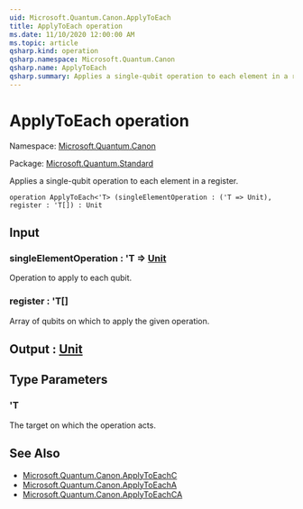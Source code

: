 ```yaml
---
uid: Microsoft.Quantum.Canon.ApplyToEach
title: ApplyToEach operation
ms.date: 11/10/2020 12:00:00 AM
ms.topic: article
qsharp.kind: operation
qsharp.namespace: Microsoft.Quantum.Canon
qsharp.name: ApplyToEach
qsharp.summary: Applies a single-qubit operation to each element in a register.
---
```


# ApplyToEach operation

Namespace: [Microsoft.Quantum.Canon](xref:Microsoft.Quantum.Canon)

Package: [Microsoft.Quantum.Standard](https://nuget.org/packages/Microsoft.Quantum.Standard)


Applies a single-qubit operation to each element in a register.

```qsharp
operation ApplyToEach<'T> (singleElementOperation : ('T => Unit), register : 'T[]) : Unit
```


## Input

### singleElementOperation : 'T => [Unit](xref:microsoft.quantum.lang-ref.unit) 

Operation to apply to each qubit.


### register : 'T[]

Array of qubits on which to apply the given operation.



## Output : [Unit](xref:microsoft.quantum.lang-ref.unit)



## Type Parameters

### 'T

The target on which the operation acts.

## See Also

- [Microsoft.Quantum.Canon.ApplyToEachC](xref:Microsoft.Quantum.Canon.ApplyToEachC)
- [Microsoft.Quantum.Canon.ApplyToEachA](xref:Microsoft.Quantum.Canon.ApplyToEachA)
- [Microsoft.Quantum.Canon.ApplyToEachCA](xref:Microsoft.Quantum.Canon.ApplyToEachCA)